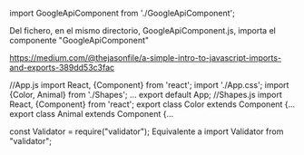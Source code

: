 import GoogleApiComponent from './GoogleApiComponent';

Del fichero, en el mismo directorio, GoogleApiComponent.js, importa el componente "GoogleApiComponent"


https://medium.com/@thejasonfile/a-simple-intro-to-javascript-imports-and-exports-389dd53c3fac

//App.js
import React, {Component} from 'react';
import './App.css';
import {Color, Animal} from './Shapes';
...
export default App;
//Shapes.js
import React, {Component} from 'react';
export class Color extends Component {...
export class Animal extends Component {...


const Validator = require("validator");
Equivalente a
import Validator from "validator";
